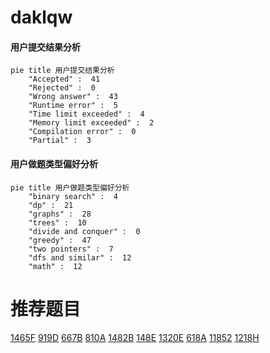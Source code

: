 # daklqw

<!-- tabs:start -->



#### **用户提交结果分析**

```mermaid
pie title 用户提交结果分析
    "Accepted" :  41
    "Rejected" :  0
    "Wrong answer" :  43
    "Runtime error" :  5
    "Time limit exceeded" :  4
    "Memory limit exceeded" :  2
    "Compilation error" :  0
    "Partial" :  3
```

#### **用户做题类型偏好分析**

```mermaid
pie title 用户做题类型偏好分析
    "binary search" :  4
    "dp" :  21
    "graphs" :  28
    "trees" :  10
    "divide and conquer" :  0
    "greedy" :  47
    "two pointers" :  7
    "dfs and similar" :  12
    "math" :  12
```



<!-- tabs:end -->
# 推荐题目
[1465F](https://codeforces.com/contest/1465/problem/F)
[919D](https://codeforces.com/contest/919/problem/D)
[667B](https://codeforces.com/contest/667/problem/B)
[810A](https://codeforces.com/contest/810/problem/A)
[1482B](https://codeforces.com/contest/1482/problem/B)
[148E](https://codeforces.com/contest/148/problem/E)
[1320E](https://codeforces.com/contest/1320/problem/E)
[618A](https://codeforces.com/contest/618/problem/A)
[11852](https://codeforces.com/contest/1185/problem/2)
[1218H](https://codeforces.com/contest/1218/problem/H)

